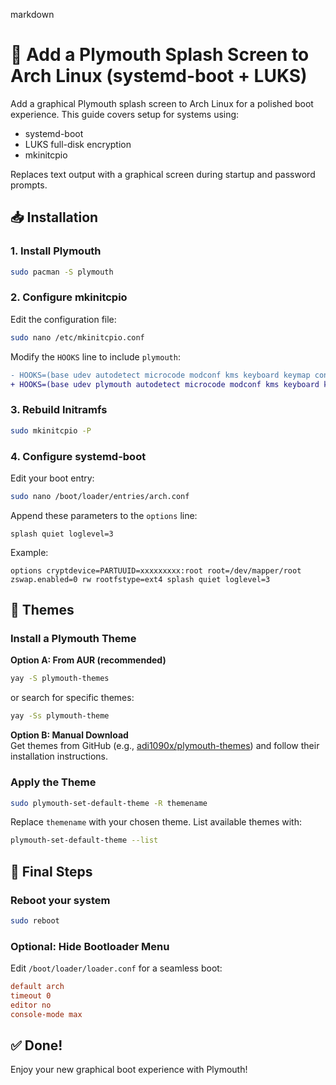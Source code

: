 markdown
#  🎨 Add a Plymouth Splash Screen to Arch Linux (systemd-boot + LUKS)

Add a graphical Plymouth splash screen to Arch Linux for a polished boot experience. This guide covers setup for systems using:

- systemd-boot
- LUKS full-disk encryption
- mkinitcpio

Replaces text output with a graphical screen during startup and password prompts.

## 📥 Installation

### 1. Install Plymouth
```bash
sudo pacman -S plymouth
```

### 2. Configure mkinitcpio
Edit the configuration file:
```bash
sudo nano /etc/mkinitcpio.conf
```

Modify the `HOOKS` line to include `plymouth`:
```diff
- HOOKS=(base udev autodetect microcode modconf kms keyboard keymap consolefont block encrypt filesystems fsck)
+ HOOKS=(base udev plymouth autodetect microcode modconf kms keyboard keymap consolefont block encrypt filesystems fsck)
```

### 3. Rebuild Initramfs
```bash
sudo mkinitcpio -P
```

### 4. Configure systemd-boot
Edit your boot entry:
```bash
sudo nano /boot/loader/entries/arch.conf
```

Append these parameters to the `options` line:
```
splash quiet loglevel=3
```

Example:
```
options cryptdevice=PARTUUID=xxxxxxxxx:root root=/dev/mapper/root zswap.enabled=0 rw rootfstype=ext4 splash quiet loglevel=3
```

## 🎨 Themes

### Install a Plymouth Theme

**Option A: From AUR (recommended)**
```bash
yay -S plymouth-themes
```
or search for specific themes:
```bash
yay -Ss plymouth-theme
```

**Option B: Manual Download**  
Get themes from GitHub (e.g., [adi1090x/plymouth-themes](https://github.com/adi1090x/plymouth-themes)) and follow their installation instructions.

### Apply the Theme
```bash
sudo plymouth-set-default-theme -R themename
```
Replace `themename` with your chosen theme. List available themes with:
```bash
plymouth-set-default-theme --list
```

## 🚀 Final Steps

### Reboot your system
```bash
sudo reboot
```

### Optional: Hide Bootloader Menu
Edit `/boot/loader/loader.conf` for a seamless boot:
```ini
default arch
timeout 0
editor no
console-mode max
```

## ✅ Done!
Enjoy your new graphical boot experience with Plymouth!
